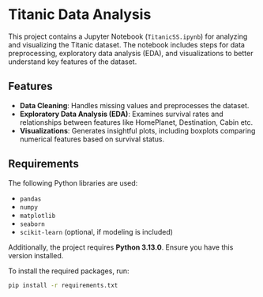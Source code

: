 # Titanic Data Analysis

This project contains a Jupyter Notebook (`TitanicSS.ipynb`) for analyzing and visualizing the Titanic dataset. The notebook includes steps for data preprocessing, exploratory data analysis (EDA), and visualizations to better understand key features of the dataset.

## Features
- **Data Cleaning**: Handles missing values and preprocesses the dataset.
- **Exploratory Data Analysis (EDA)**: Examines survival rates and relationships between features like HomePlanet, Destination, Cabin etc.
- **Visualizations**: Generates insightful plots, including boxplots comparing numerical features based on survival status.

## Requirements
The following Python libraries are used:
- `pandas`
- `numpy`
- `matplotlib`
- `seaborn`
- `scikit-learn` (optional, if modeling is included)

Additionally, the project requires **Python 3.13.0**. Ensure you have this version installed.

To install the required packages, run:
```bash
pip install -r requirements.txt